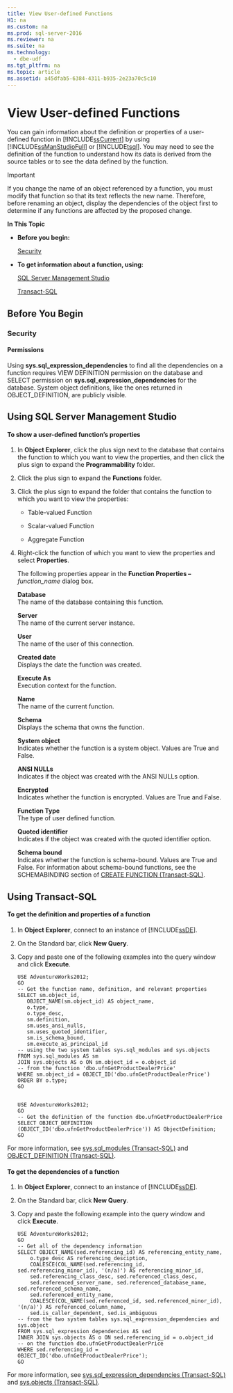```yaml
---
title: View User-defined Functions
H1: na
ms.custom: na
ms.prod: sql-server-2016
ms.reviewer: na
ms.suite: na
ms.technology: 
  - dbe-udf
ms.tgt_pltfrm: na
ms.topic: article
ms.assetid: a45dfab5-6384-4311-b935-2e23a70c5c10
---
```

# View User-defined Functions
  You can gain information about the definition or properties of a user\-defined function in [!INCLUDE[ssCurrent](../../Token/Other/ssCurrent_md.md)] by using [!INCLUDE[ssManStudioFull](../../Token/Other/ssManStudioFull_md.md)] or [!INCLUDE[tsql](../../Token/Other/tsql_md.md)]. You may need to see the definition of the function to understand how its data is derived from the source tables or to see the data defined by the function.  
  
> [!IMPORTANT]  
>  If you change the name of an object referenced by a function, you must modify that function so that its text reflects the new name. Therefore, before renaming an object, display the dependencies of the object first to determine if any functions are affected by the proposed change.  
  
 **In This Topic**  
  
-   **Before you begin:**  
  
     [Security](#Security)  
  
-   **To get information about a function, using:**  
  
     [SQL Server Management Studio](#SSMSProcedure)  
  
     [Transact\-SQL](#TsqlProcedure)  
  
##  <a name="BeforeYouBegin"></a> Before You Begin  
  
###  <a name="Security"></a> Security  
  
####  <a name="Permissions"></a> Permissions  
 Using **sys.sql\_expression\_dependencies** to find all the dependencies on a function requires VIEW DEFINITION permission on the database and SELECT permission on **sys.sql\_expression\_dependencies** for the database. System object definitions, like the ones returned in OBJECT\_DEFINITION, are publicly visible.  
  
##  <a name="SSMSProcedure"></a> Using SQL Server Management Studio  
  
#### To show a user\-defined function’s properties  
  
1.  In **Object Explorer**, click the plus sign next to the database that contains the function to which you want to view the properties, and then click the plus sign to expand the **Programmability** folder.  
  
2.  Click the plus sign to expand the **Functions** folder.  
  
3.  Click the plus sign to expand the folder that contains the function to which you want to view the properties:  
  
    -   Table\-valued Function  
  
    -   Scalar\-valued Function  
  
    -   Aggregate Function  
  
4.  Right\-click the function of which you want to view the properties and select **Properties**.  
  
     The following properties appear in the **Function Properties –** *function\_name* dialog box.  
  
     **Database**  
     The name of the database containing this function.  
  
     **Server**  
     The name of the current server instance.  
  
     **User**  
     The name of the user of this connection.  
  
     **Created date**  
     Displays the date the function was created.  
  
     **Execute As**  
     Execution context for the function.  
  
     **Name**  
     The name of the current function.  
  
     **Schema**  
     Displays the schema that owns the function.  
  
     **System object**  
     Indicates whether the function is a system object. Values are True and False.  
  
     **ANSI NULLs**  
     Indicates if the object was created with the ANSI NULLs option.  
  
     **Encrypted**  
     Indicates whether the function is encrypted. Values are True and False.  
  
     **Function Type**  
     The type of user defined function.  
  
     **Quoted identifier**  
     Indicates if the object was created with the quoted identifier option.  
  
     **Schema bound**  
     Indicates whether the function is schema\-bound. Values are True and False. For information about schema\-bound functions, see the SCHEMABINDING section of [CREATE FUNCTION &#40;Transact-SQL&#41;](../Topic/CREATE%20FUNCTION%20\(Transact-SQL\).md).  
  
##  <a name="TsqlProcedure"></a> Using Transact\-SQL  
  
#### To get the definition and properties of a function  
  
1.  In **Object Explorer**, connect to an instance of [!INCLUDE[ssDE](../../Token/Other/ssDE_md.md)].  
  
2.  On the Standard bar, click **New Query**.  
  
3.  Copy and paste one of the following examples into the query window and click **Execute**.  
  
    ```  
    USE AdventureWorks2012;  
    GO  
    -- Get the function name, definition, and relevant properties  
    SELECT sm.object_id,   
       OBJECT_NAME(sm.object_id) AS object_name,   
       o.type,   
       o.type_desc,   
       sm.definition,  
       sm.uses_ansi_nulls,  
       sm.uses_quoted_identifier,  
       sm.is_schema_bound,  
       sm.execute_as_principal_id  
    -- using the two system tables sys.sql_modules and sys.objects  
    FROM sys.sql_modules AS sm  
    JOIN sys.objects AS o ON sm.object_id = o.object_id  
    -- from the function 'dbo.ufnGetProductDealerPrice'  
    WHERE sm.object_id = OBJECT_ID('dbo.ufnGetProductDealerPrice')  
    ORDER BY o.type;  
    GO  
  
    ```  
  
    ```  
    USE AdventureWorks2012;  
    GO  
    -- Get the definition of the function dbo.ufnGetProductDealerPrice  
    SELECT OBJECT_DEFINITION (OBJECT_ID('dbo.ufnGetProductDealerPrice')) AS ObjectDefinition;  
    GO  
    ```  
  
 For more information, see [sys.sql_modules &#40;Transact-SQL&#41;](../Topic/sys.sql_modules%20\(Transact-SQL\).md) and [OBJECT_DEFINITION &#40;Transact-SQL&#41;](../Topic/OBJECT_DEFINITION%20\(Transact-SQL\).md).  
  
#### To get the dependencies of a function  
  
1.  In **Object Explorer**, connect to an instance of [!INCLUDE[ssDE](../../Token/Other/ssDE_md.md)].  
  
2.  On the Standard bar, click **New Query**.  
  
3.  Copy and paste the following example into the query window and click **Execute**.  
  
    ```  
    USE AdventureWorks2012;  
    GO  
    -- Get all of the dependency information  
    SELECT OBJECT_NAME(sed.referencing_id) AS referencing_entity_name,   
        o.type_desc AS referencing_desciption,   
        COALESCE(COL_NAME(sed.referencing_id, sed.referencing_minor_id), '(n/a)') AS referencing_minor_id,   
        sed.referencing_class_desc, sed.referenced_class_desc,  
        sed.referenced_server_name, sed.referenced_database_name, sed.referenced_schema_name,  
        sed.referenced_entity_name,   
        COALESCE(COL_NAME(sed.referenced_id, sed.referenced_minor_id), '(n/a)') AS referenced_column_name,  
        sed.is_caller_dependent, sed.is_ambiguous  
    -- from the two system tables sys.sql_expression_dependencies and sys.object  
    FROM sys.sql_expression_dependencies AS sed  
    INNER JOIN sys.objects AS o ON sed.referencing_id = o.object_id  
    -- on the function dbo.ufnGetProductDealerPrice  
    WHERE sed.referencing_id = OBJECT_ID('dbo.ufnGetProductDealerPrice');  
    GO  
    ```  
  
 For more information, see [sys.sql_expression_dependencies &#40;Transact-SQL&#41;](../Topic/sys.sql_expression_dependencies%20\(Transact-SQL\).md) and [sys.objects &#40;Transact-SQL&#41;](../Topic/sys.objects%20\(Transact-SQL\).md).  
  
  